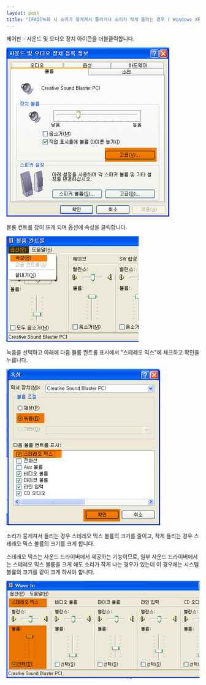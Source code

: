 ```yaml
---
layout: post
title: "[FAQ]녹화 시 소리가 뭉게져서 들리거나 소리가 작게 들리는 경우 ( Windows XP )"
---
```


제어판 - 사운드 및 오디오 장치 아이콘을 더블클릭합니다.

![](/images/faq_45_img_1.png)

볼륨 컨트롤 창이 뜨게 되며 옵션에 속성을 클릭합니다.

![](/images/faq_45_img_2.png)

녹음을 선택하고 아래에 다음 볼륨 컨트롤 표시에서 "스테레오 믹스"에 체크하고 확인을 누릅니다.

![](/images/faq_45_img_3.png)

소리가 뭉게져서 들리는 경우 스테레오 믹스 볼륨의 크기를 줄이고, 작게 들리는 경우 스테레오 믹스 볼륨의 크기를 크게 합니다.

스테레오 믹스는 사운드 드라이버에서 제공하는 기능이므로, 일부 사운드 드라이버에서는 스테레오 믹스 볼륨을 크게 해도 소리가 작게 나는 경우가
있는데 이 경우에는 시스템 볼륨의 크기를 같이 크게 하셔야 합니다.

![](/images/faq_45_img_4.png)

